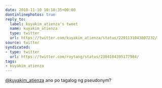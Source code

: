 ```yaml
---
date: 2010-11-10 10:18:35+00:00
dontinlinephotos: true
reply_to:
  label: kuyakim_atienza's tweet
  name: kuyakim_atienza
  type: twitter
  url: https://twitter.com/kuyakim_atienza/status/2291131043807232/
source: twitter
syndicated:
- type: twitter
  url: https://twitter.com/roytang/status/2304104395177984/
tags:
- kuyakim_atienza
---
```


[@kuyakim_atienza](https://twitter.com/kuyakim_atienza/) ano po tagalog ng pseudonym?